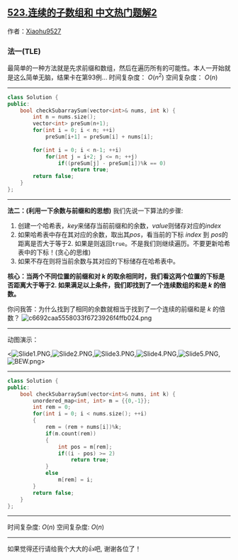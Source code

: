 ## [523.连续的子数组和 中文热门题解2](https://leetcode.cn/problems/continuous-subarray-sum/solutions/100000/zheng-ming-dong-tu-bang-ni-chi-tou-ben-t-nldg)

作者：[Xiaohu9527](https://leetcode.cn/u/Xiaohu9527)

### 法一(TLE)
最简单的一种方法就是先求前缀和数组，然后在遍历所有的可能性。本人一开始就是这么简单无脑，结果卡在第93例...
时间复杂度： $O(n^2)$
空间复杂度： $O(n)$
******************************
```cpp
class Solution {
public:
    bool checkSubarraySum(vector<int>& nums, int k) {
        int n = nums.size();
        vector<int> preSum(n+1);
        for(int i = 0; i < n; ++i)
            preSum[i+1] = preSum[i] + nums[i];
        
        for(int i = 0; i < n-1; ++i)
            for(int j = i+2; j <= n; ++j)
                if((preSum[j] - preSum[i])%k == 0)
                    return true;
        return false;
    }
};
```
********************************
**法二：(利用一下余数与前缀和的思想)**
我们先说一下算法的步骤:
1. 创建一个哈希表，$key$来储存当前前缀和的余数，$value$则储存对应的$index$
2. 如果哈希表中存在其对应的余数，取出其$pos$，看当前的下标 $index$ 到 $pos$的距离是否大于等于2. 如果是则返回`true`。不是我们则继续遍历。不要更新哈希表中的下标！(贪心的思维)
3. 如果不存在则将当前余数与其对应的下标储存在哈希表中。

**核心：当两个不同位置的前缀和对 $k$ 的取余相同时，我们看这两个位置的下标是否距离大于等于2. 如果满足以上条件，我们即找到了一个连续数组的和是 $k$ 的倍数。**

你问我答：为什么找到了相同的余数就相当于找到了一个连续的前缀和是 $k$ 的倍数？
![c6692caa5558033f6723926f4ffb024.png](https://pic.leetcode-cn.com/1622568382-AMGVuO-c6692caa5558033f6723926f4ffb024.png)
*******************************
动图演示：

<![Slide1.PNG](https://pic.leetcode-cn.com/1622570022-awcBqI-Slide1.PNG),![Slide2.PNG](https://pic.leetcode-cn.com/1622570024-dlNsSA-Slide2.PNG),![Slide3.PNG](https://pic.leetcode-cn.com/1622570026-jvFhOY-Slide3.PNG),![Slide4.PNG](https://pic.leetcode-cn.com/1622570029-IecSwz-Slide4.PNG),![Slide5.PNG](https://pic.leetcode-cn.com/1622570031-fKxcBp-Slide5.PNG),![BEW.png](https://pic.leetcode-cn.com/1622572081-XggoHx-BEW.png)>
*******************
```cpp
class Solution {
public:
    bool checkSubarraySum(vector<int>& nums, int k) {
        unordered_map<int, int> m = {{0,-1}};
        int rem = 0;
        for(int i = 0; i < nums.size(); ++i)
        {
            rem = (rem + nums[i])%k;
            if(m.count(rem))
            {
                int pos = m[rem];
                if((i - pos) >= 2)
                    return true;
            }
            else
                m[rem] = i;
        }
        return false;
    }
};
```
*************
时间复杂度: $O(n)$
空间复杂度: $O(n)$
*******************
如果觉得还行请给我个大大的👍吧, 谢谢各位了！